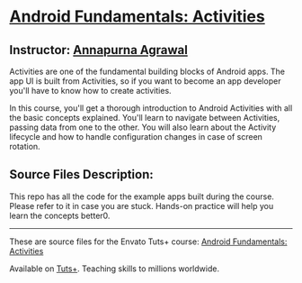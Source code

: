 # [Android Fundamentals: Activities][published url]
## Instructor: [Annapurna Agrawal][instructor url]



Activities are one of the fundamental building blocks of Android apps. The app UI is built from Activities, so if you want to become an app developer you'll have to know how to create activities.  

In this course, you'll get a thorough introduction to Android Activities with all the basic concepts explained. You'll learn to navigate between Activities, passing data from one to the other. You will also learn about the Activity lifecycle and how to handle configuration changes in case of screen rotation. 


## Source Files Description:

This repo has all the code for the example apps built during the course. Please refer to it in case you are stuck. Hands-on practice will help you learn the concepts better0.

------

These are source files for the Envato Tuts+ course: [Android Fundamentals: Activities][published url]

Available on [Tuts+](https://tutsplus.com). Teaching skills to millions worldwide.

[published url]: https://code.tutsplus.com/courses/android-fundamentals:-activities
[instructor url]: https://tutsplus.com/authors/annapurna-agrawal
